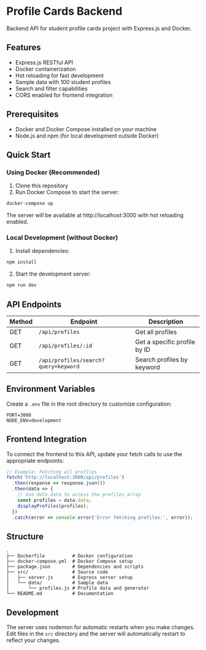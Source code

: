 # Profile Cards Backend

Backend API for student profile cards project with Express.js and Docker.

## Features

- Express.js RESTful API
- Docker containerization
- Hot reloading for fast development
- Sample data with 100 student profiles
- Search and filter capabilities
- CORS enabled for frontend integration

## Prerequisites

- Docker and Docker Compose installed on your machine
- Node.js and npm (for local development outside Docker)

## Quick Start

### Using Docker (Recommended)

1. Clone this repository
2. Run Docker Compose to start the server:

```bash
docker-compose up
```

The server will be available at http://localhost:3000 with hot reloading enabled.

### Local Development (without Docker)

1. Install dependencies:

```bash
npm install
```

2. Start the development server:

```bash
npm run dev
```

## API Endpoints

| Method | Endpoint | Description |
|--------|----------|-------------|
| GET | `/api/profiles` | Get all profiles |
| GET | `/api/profiles/:id` | Get a specific profile by ID |
| GET | `/api/profiles/search?query=keyword` | Search profiles by keyword |

## Environment Variables

Create a `.env` file in the root directory to customize configuration:

```
PORT=3000
NODE_ENV=development
```

## Frontend Integration

To connect the frontend to this API, update your fetch calls to use the appropriate endpoints:

```javascript
// Example: Fetching all profiles
fetch('http://localhost:3000/api/profiles')
  .then(response => response.json())
  .then(data => {
    // Use data.data to access the profiles array
    const profiles = data.data;
    displayProfiles(profiles);
  })
  .catch(error => console.error('Error fetching profiles:', error));
```

## Structure

```
.
├── Dockerfile          # Docker configuration
├── docker-compose.yml  # Docker Compose setup
├── package.json        # Dependencies and scripts
├── src/                # Source code
│   ├── server.js       # Express server setup
│   └── data/           # Sample data
│       └── profiles.js # Profile data and generator
└── README.md           # Documentation
```

## Development

The server uses nodemon for automatic restarts when you make changes. Edit files in the `src` directory and the server will automatically restart to reflect your changes. 